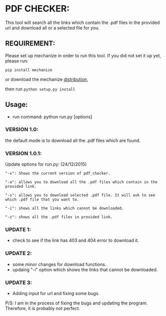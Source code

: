PDF CHECKER:
===================

This tool will search all the links which contain the .pdf files in the provided url and download all or a selected file for you. 

## REQUIREMENT: 
Please set up mechanize in order to run this tool. If you did not set it up yet, please run: 

`pip install mechanize `

or download the mechanize [distribution](http://wwwsearch.sourceforge.net/mechanize/src/), 

then run `python setup.py install`

## Usage: 

 - run command: python run.py [options]

### VERSION 1.0: 
  the default mode is to download all the .pdf files which are found. 
  
### VERSION 1.0.1: 

  Update options for run.py: (24/12/2015)
  
    "-v": Shows the current version of pdf_checker.
    
    "-a": allows you to download all the .pdf files which contain in the provided link.
    
    "-s": allows you to download selected .pdf file. It will ask to see which .pdf file that you want to.
    
    "-i": shows all the links which cannot be downloaded.
    
    "-z": shows all the .pdf files in provided link.
    
### UPDATE 1:  
  - check to see if the link has 403 and 404 error to download it. 
  
### UPDATE 2: 
  - some minor changes for download functions. 
  - updaing "-i" option which shows the links that cannot be downloaded. 

### UPDATE 3: 
   - Adding input for url and fixing some bugs. 

P/S: I am in the process of fixing the bugs and updating the program. Therefore, it is probably not perfect. 


